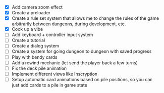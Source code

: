 - [x] Add camera zoom effect
- [x] Create a preloader
- [x] Create a rule set system that allows me to change the rules of the game arbitrarily between dungeons, during development, etc.
- [x] Cook up a vibe
- [ ] Add keyboard + controller input system
- [ ] Create a tutorial
- [ ] Create a dialog system
- [ ] Create a system for going dungeon to dungeon with saved progress
- [ ] Play with bendy cards
- [ ] Add a rewind mechanic (let send the player back a few turns)
- [ ] Fix the deck pile animation
- [ ] Implement different views like Inscryption
- [ ] Setup automatic card animations based on pile positions, so you can just add cards to a pile in game state
